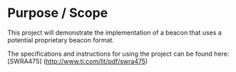 
Purpose / Scope
===============

This project will demonstrate the implementation of a beacon that uses a potential proprietary beacon format. 


The specifications and instructions for using the project can be found here: [SWRA475] (http://www.ti.com/lit/pdf/swra475)
